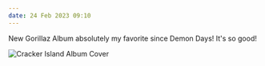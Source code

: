 ```yaml
---
date: 24 Feb 2023 09:10
---
```


New Gorillaz Album absolutely my favorite since Demon Days! It's so good!

![Cracker Island Album Cover](https://kjaymiller.azureedge.net/media/gorillaz-cracker-island-album-artwork.jpeg)
